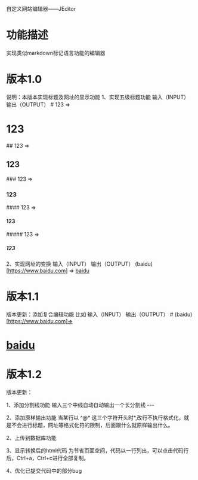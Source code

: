 自定义网站编辑器——JEditor

# 功能描述
实现类似markdown标记语言功能的编辑器

# 版本1.0
说明：本版本实现标题及网址的显示功能
1、实现五级标题功能
	输入（INPUT）			输出（OUTPUT）
	# 123		=>	<h1>123</h1>
	## 123		=>	<h2>123</h2>
	### 123		=>	<h3>123</h3>
	#### 123	=>	<h4>123</h4>
	##### 123	=>	<h5>123</h5>
2、实现网址的变换
	输入（INPUT）					输出（OUTPUT）
	(baidu)[https://www.baidu.com] 	=> 	<a href="https://www.baidu.com">baidu</a>

# 版本1.1
版本更新：添加复合编辑功能
比如
	输入（INPUT）					输出（OUTPUT）
	# (baidu)[https://www.baidu.com]=>	<h1><a href="http://www.baidu.com">baidu</a>

# 版本1.2
版本更新：

1、添加分割线功能
输入三个中线自动自动输出一个长分割线
	---
	
2、添加原样输出功能
当某行以 ^@* 这三个字符开头时*,改行不执行格式化，就是不会进行标题，网址等格式化符的限制，后面跟什么就原样输出什么。

2、上传到数据库功能

3、显示转换后的html代码
为节省页面空间，代码以一行列出，可以点击代码行后，Ctrl+a，Ctrl+c进行全部复制。

4、优化已提交代码中的部分bug


